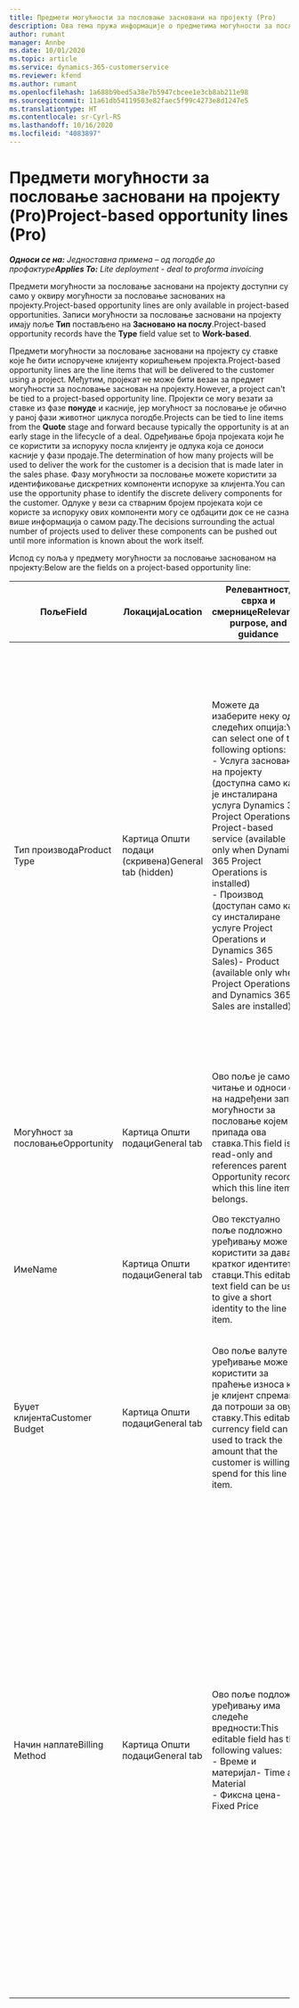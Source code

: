 ```yaml
---
title: Предмети могућности за пословање засновани на пројекту (Pro)
description: Ова тема пружа информације о предметима могућности за пословање заснованим на пројекту. (Pro)
author: rumant
manager: Annbe
ms.date: 10/01/2020
ms.topic: article
ms.service: dynamics-365-customerservice
ms.reviewer: kfend
ms.author: rumant
ms.openlocfilehash: 1a688b9bed5a38e7b5947cbcee1e3cb8ab211e98
ms.sourcegitcommit: 11a61db54119503e82faec5f99c4273e8d1247e5
ms.translationtype: HT
ms.contentlocale: sr-Cyrl-RS
ms.lasthandoff: 10/16/2020
ms.locfileid: "4083897"
---
```

# <a name="project-based-opportunity-lines-pro"></a><span data-ttu-id="2607d-104">Предмети могућности за пословање засновани на пројекту (Pro)</span><span class="sxs-lookup"><span data-stu-id="2607d-104">Project-based opportunity lines (Pro)</span></span>

<span data-ttu-id="2607d-105">_**Односи се на:** Једноставна примена – од погодбе до профактуре_</span><span class="sxs-lookup"><span data-stu-id="2607d-105">_**Applies To:** Lite deployment - deal to proforma invoicing_</span></span>

<span data-ttu-id="2607d-106">Предмети могућности за пословање засновани на пројекту доступни су само у оквиру могућности за пословање заснованих на пројекту.</span><span class="sxs-lookup"><span data-stu-id="2607d-106">Project-based opportunity lines are only available in project-based opportunities.</span></span> <span data-ttu-id="2607d-107">Записи могућности за пословање засновани на пројекту имају поље **Тип** постављено на **Засновано на послу**.</span><span class="sxs-lookup"><span data-stu-id="2607d-107">Project-based opportunity records have the **Type** field value set to **Work-based**.</span></span>

<span data-ttu-id="2607d-108">Предмети могућности за пословање засновани на пројекту су ставке које ће бити испоручене клијенту коришћењем пројекта.</span><span class="sxs-lookup"><span data-stu-id="2607d-108">Project-based opportunity lines are the line items that will be delivered to the customer using a project.</span></span> <span data-ttu-id="2607d-109">Међутим, пројекат не може бити везан за предмет могућности за пословање заснован на пројекту.</span><span class="sxs-lookup"><span data-stu-id="2607d-109">However, a project can't be tied to a project-based opportunity line.</span></span> <span data-ttu-id="2607d-110">Пројекти се могу везати за ставке из фазе **понуде** и касније, јер могућност за пословање је обично у раној фази животног циклуса погодбе.</span><span class="sxs-lookup"><span data-stu-id="2607d-110">Projects can be tied to line items from the **Quote** stage and forward because typically the opportunity is at an early stage in the lifecycle of a deal.</span></span> <span data-ttu-id="2607d-111">Одређивање броја пројеката који ће се користити за испоруку посла клијенту је одлука која се доноси касније у фази продаје.</span><span class="sxs-lookup"><span data-stu-id="2607d-111">The determination of how many projects will be used to deliver the work for the customer is a decision that is made later in the sales phase.</span></span> <span data-ttu-id="2607d-112">Фазу могућности за пословање можете користити за идентификовање дискретних компоненти испоруке за клијента.</span><span class="sxs-lookup"><span data-stu-id="2607d-112">You can use the opportunity phase to identify the discrete delivery components for the customer.</span></span> <span data-ttu-id="2607d-113">Одлуке у вези са стварним бројем пројеката који се користе за испоруку ових компоненти могу се одбацити док се не сазна више информација о самом раду.</span><span class="sxs-lookup"><span data-stu-id="2607d-113">The decisions surrounding the actual number of projects used to deliver these components can be pushed out until more information is known about the work itself.</span></span>

<span data-ttu-id="2607d-114">Испод су поља у предмету могућности за пословање заснованом на пројекту:</span><span class="sxs-lookup"><span data-stu-id="2607d-114">Below are the fields on a project-based opportunity line:</span></span>

| <span data-ttu-id="2607d-115">**Поље**</span><span class="sxs-lookup"><span data-stu-id="2607d-115">**Field**</span></span> | <span data-ttu-id="2607d-116">**Локација**</span><span class="sxs-lookup"><span data-stu-id="2607d-116">**Location**</span></span> | <span data-ttu-id="2607d-117">**Релевантност, сврха и смернице**</span><span class="sxs-lookup"><span data-stu-id="2607d-117">**Relevance, purpose, and guidance**</span></span> | <span data-ttu-id="2607d-118">**Последични утицај**</span><span class="sxs-lookup"><span data-stu-id="2607d-118">**Downstream impact**</span></span> |
| --- | --- | --- | --- |
| <span data-ttu-id="2607d-119">Тип производа</span><span class="sxs-lookup"><span data-stu-id="2607d-119">Product Type</span></span> | <span data-ttu-id="2607d-120">Картица Општи подаци (скривена)</span><span class="sxs-lookup"><span data-stu-id="2607d-120">General tab (hidden)</span></span> | <span data-ttu-id="2607d-121">Можете да изаберите неку од следећих опција:</span><span class="sxs-lookup"><span data-stu-id="2607d-121">You can select one of the following options:</span></span></br><span data-ttu-id="2607d-122">- Услуга заснована на пројекту (доступна само када је инсталирана услуга Dynamics 365 Project Operations)</span><span class="sxs-lookup"><span data-stu-id="2607d-122">- Project-based service (available only when Dynamics 365 Project Operations is installed)</span></span></br><span data-ttu-id="2607d-123">- Производ (доступан само када су инсталиране услуге Project Operations и Dynamics 365 Sales)</span><span class="sxs-lookup"><span data-stu-id="2607d-123">- Product (available only when Project Operations and Dynamics 365 Sales are installed)</span></span> | <span data-ttu-id="2607d-124">Вредност овог поља је постављена на **Услуга заснована на пројекту** када креирате ставку могућности за пословање засновану на пројекту из мреже ставки заснованих на пројекту у могућности за пословање.</span><span class="sxs-lookup"><span data-stu-id="2607d-124">The value of this field is set to **Project-based service** when you create a project-based opportunity line from the project-based lines grid on the Opportunity.</span></span> <br> <span data-ttu-id="2607d-125">Ако промените или замените ову вредност, функционалност пројекта неће бити омогућена на ставкама заснованим на пројекту.</span><span class="sxs-lookup"><span data-stu-id="2607d-125">If you change or override this value, the project functionality won't be enabled on your project-based line items.</span></span> |
| <span data-ttu-id="2607d-126">Могућност за пословање</span><span class="sxs-lookup"><span data-stu-id="2607d-126">Opportunity</span></span> | <span data-ttu-id="2607d-127">Картица Општи подаци</span><span class="sxs-lookup"><span data-stu-id="2607d-127">General tab</span></span> | <span data-ttu-id="2607d-128">Ово поље је само за читање и односи се на надређени запис могућности за пословање којем припада ова ставка.</span><span class="sxs-lookup"><span data-stu-id="2607d-128">This field is read-only and references parent Opportunity record to which this line item belongs.</span></span> | <span data-ttu-id="2607d-129">Нема последичног утицаја из овог поља.</span><span class="sxs-lookup"><span data-stu-id="2607d-129">There is no downstream impact from this field.</span></span> |
| <span data-ttu-id="2607d-130">Име</span><span class="sxs-lookup"><span data-stu-id="2607d-130">Name</span></span> | <span data-ttu-id="2607d-131">Картица Општи подаци</span><span class="sxs-lookup"><span data-stu-id="2607d-131">General tab</span></span> | <span data-ttu-id="2607d-132">Ово текстуално поље подложно уређивању може се користити за давање кратког идентитета ставци.</span><span class="sxs-lookup"><span data-stu-id="2607d-132">This editable text field can be used to give a short identity to the line item.</span></span> | <span data-ttu-id="2607d-133">Ова вредност се преноси на ставку понуде када креирате понуду из ове могућности за пословање.</span><span class="sxs-lookup"><span data-stu-id="2607d-133">This value is carried over to the quote line when you create a quote from this opportunity.</span></span> |
| <span data-ttu-id="2607d-134">Буџет клијента</span><span class="sxs-lookup"><span data-stu-id="2607d-134">Customer Budget</span></span> | <span data-ttu-id="2607d-135">Картица Општи подаци</span><span class="sxs-lookup"><span data-stu-id="2607d-135">General tab</span></span> | <span data-ttu-id="2607d-136">Ово поље валуте за уређивање може се користити за праћење износа који је клијент спреман да потроши за ову ставку.</span><span class="sxs-lookup"><span data-stu-id="2607d-136">This editable currency field can be used to track the amount that the customer is willing to spend for this line item.</span></span> | <span data-ttu-id="2607d-137">Ова вредност се преноси на одговарајуће поље ставке понуде када понуду креирате из ове могућности за пословање.</span><span class="sxs-lookup"><span data-stu-id="2607d-137">This value is carried over to the corresponding field on the quote line when you create a quote from this opportunity.</span></span> |
| <span data-ttu-id="2607d-138">Начин наплате</span><span class="sxs-lookup"><span data-stu-id="2607d-138">Billing Method</span></span> | <span data-ttu-id="2607d-139">Картица Општи подаци</span><span class="sxs-lookup"><span data-stu-id="2607d-139">General tab</span></span> | <span data-ttu-id="2607d-140">Ово поље подложно уређивању има следеће вредности:</span><span class="sxs-lookup"><span data-stu-id="2607d-140">This editable field has the following values:</span></span></br><span data-ttu-id="2607d-141">- Време и материјал</span><span class="sxs-lookup"><span data-stu-id="2607d-141">- Time and Material</span></span></br><span data-ttu-id="2607d-142">- Фиксна цена</span><span class="sxs-lookup"><span data-stu-id="2607d-142">- Fixed Price</span></span> | <span data-ttu-id="2607d-143">Ова вредност се преноси на одговарајуће поље ставке понуде када понуду креирате из ове могућности за пословање.</span><span class="sxs-lookup"><span data-stu-id="2607d-143">This value is carried over to the corresponding field on the quote line when you create a quote from this opportunity.</span></span> <span data-ttu-id="2607d-144">Када креирате ставку понуде, поље је закључано и не може се променити.</span><span class="sxs-lookup"><span data-stu-id="2607d-144">After the quote line is created, the field is locked and can't be changed.</span></span> <span data-ttu-id="2607d-145">Доделите вредност овог поља што је тачније могуће.</span><span class="sxs-lookup"><span data-stu-id="2607d-145">Assign this field value as accurately as possible.</span></span> <span data-ttu-id="2607d-146">Ако је потребно да промените вредност овог поља у ставци понуде, избришите и поново креирајте ставку понуде.</span><span class="sxs-lookup"><span data-stu-id="2607d-146">If you need to change the value of this field on the quote line, delete and re-create the quote line.</span></span> |
